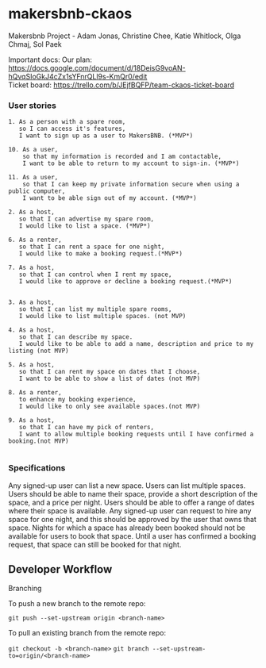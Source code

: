 # makersbnb-ckaos
Makersbnb Project - Adam Jonas,  Christine Chee, Katie Whitlock, Olga Chmaj, Sol Paek

Important docs:
Our plan: https://docs.google.com/document/d/18DeisG9voAN-hQvqSIoGkJ4cZx1sYFnrQLl9s-KmQr0/edit <br>
Ticket board: https://trello.com/b/JEjfBQFP/team-ckaos-ticket-board

### User stories ###
```
1. As a person with a spare room,
   so I can access it's features,
   I want to sign up as a user to MakersBNB. (*MVP*)

10. As a user,
    so that my information is recorded and I am contactable,
    I want to be able to return to my account to sign-in. (*MVP*)

11. As a user,
    so that I can keep my private information secure when using a public computer,
    I want to be able sign out of my account. (*MVP*)

2. As a host,
   so that I can advertise my spare room,
   I would like to list a space. (*MVP*)

6. As a renter,
   so that I can rent a space for one night,
   I would like to make a booking request.(*MVP*)

7. As a host,
   so that I can control when I rent my space,
   I would like to approve or decline a booking request.(*MVP*)


3. As a host,
   so that I can list my multiple spare rooms,
   I would like to list multiple spaces. (not MVP)

4. As a host,
   so that I can describe my space.
   I would like to be able to add a name, description and price to my listing (not MVP)

5. As a host,
   so that I can rent my space on dates that I choose,
   I want to be able to show a list of dates (not MVP)

8. As a renter,
   to enhance my booking experience,
   I would like to only see available spaces.(not MVP)

9. As a host,
   so that I can have my pick of renters,
   I want to allow multiple booking requests until I have confirmed a booking.(not MVP)


```
### Specifications ####

Any signed-up user can list a new space.
Users can list multiple spaces.
Users should be able to name their space, provide a short description of the space, and a price per night.
Users should be able to offer a range of dates where their space is available.
Any signed-up user can request to hire any space for one night, and this should be approved by the user that owns that space.
Nights for which a space has already been booked should not be available for users to book that space.
Until a user has confirmed a booking request, that space can still be booked for that night.


## Developer Workflow

Branching

To push a new branch to the remote repo:

`git push --set-upstream origin <branch-name>`

To pull an existing branch from the remote repo:

`git checkout -b <branch-name>`
`git branch --set-upstream-to=origin/<branch-name>`

